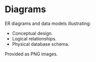 # Diagrams

ER diagrams and data models illustrating:

- Conceptual design.
- Logical relationships.
- Physical database schema.

Provided as PNG images.